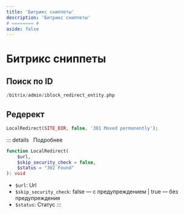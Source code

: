 ```yaml
---
title: 'Битрикс сниппеты'
description: 'Битрикс сниппеты'
# ======== #
aside: false
---
```


# Битрикс сниппеты

## Поиск по ID
```php
/bitrix/admin/iblock_redirect_entity.php
```

## Редерект
```php
LocalRedirect(SITE_DIR, false, '301 Moved permanently');
```

::: details &nbsp;&nbsp;Подробнее
```php
function LocalRedirect(
    $url,
    $skip_security_check = false,
    $status = "302 Found"
): void
```
- `$url`: Url
- `$skip_security_check`: false — с предупреждением | true — без предупреждения
- `$status`: Статус
:::

